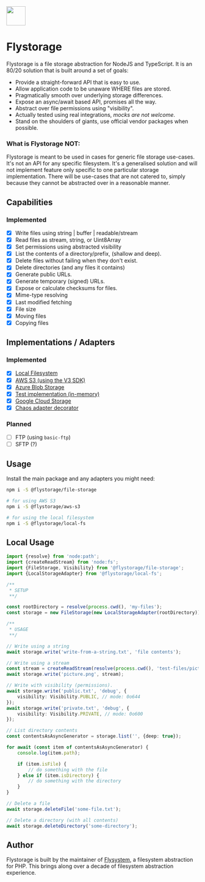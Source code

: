<img src="https://raw.githubusercontent.com/duna-oss/flystorage/main/flystorage.svg" width="50px" height="50px" />

# Flystorage
Flystorage is a file storage abstraction for NodeJS and TypeScript. It is an 80/20 solution
that is built around a set of goals:

- Provide a straight-forward API that is easy to use.
- Allow application code to be unaware WHERE files are stored.
- Pragmatically smooth over underlying storage differences.
- Expose an async/await based API, promises all the way.
- Abstract over file permissions using "visibility".
- Actually tested using real integrations, _mocks are not welcome_.
- Stand on the shoulders of giants, use official vendor packages when possible.

### What is Flystorage NOT:
Flystorage is meant to be used in cases for generic file storage use-cases. It's not an API for
any  specific filesystem. It's a generalised solution and will not implement feature only
specific to one particular storage implementation. There will be use-cases that are not catered
to, simply because they cannot be abstracted over in a reasonable manner.

## Capabilities

### Implemented
- [x] Write files using string | buffer | readable/stream
- [x] Read files as stream, string, or Uint8Array
- [x] Set permissions using abstracted visibility
- [x] List the contents of a directory/prefix, (shallow and deep).
- [x] Delete files without failing when they don't exist.
- [x] Delete directories (and any files it contains)
- [x] Generate public URLs.
- [x] Generate temporary (signed) URLs.
- [x] Expose or calculate checksums for files.
- [x] Mime-type resolving
- [x] Last modified fetching
- [x] File size
- [x] Moving files
- [x] Copying files

## Implementations / Adapters

### Implemented
- [x] [Local Filesystem](https://www.npmjs.com/package/@flystorage/local-fs)
- [x] [AWS S3 (using the V3 SDK)](https://www.npmjs.com/package/@flystorage/aws-s3)
- [x] [Azure Blob Storage](https://www.npmjs.com/package/@flystorage/file-storage)
- [x] [Test implementation (in-memory)](https://www.npmjs.com/package/@flystorage/in-memory)
- [x] [Google Cloud Storage](https://www.npmjs.com/package/@flystorage/google-cloud-storage)
- [x] [Chaos adapter decorator](https://www.npmjs.com/package/@flystorage/chaos)

### Planned
- [ ] FTP (using `basic-ftp`)
- [ ] SFTP (?)

## Usage
Install the main package and any adapters you might need:

```bash
npm i -S @flystorage/file-storage

# for using AWS S3
npm i -S @flystorage/aws-s3

# for using the local filesystem
npm i -S @flystorage/local-fs
```

## Local Usage
```typescript
import {resolve} from 'node:path';
import {createReadStream} from 'node:fs';
import {FileStorage, Visibility} from '@flystorage/file-storage';
import {LocalStorageAdapter} from '@flystorage/local-fs';

/**
 * SETUP
 **/

const rootDirectory = resolve(process.cwd(), 'my-files');
const storage = new FileStorage(new LocalStorageAdapter(rootDirectory));

/**
 * USAGE
 **/

// Write using a string
await storage.write('write-from-a-string.txt', 'file contents');

// Write using a stream
const stream = createReadStream(resolve(process.cwd(), 'test-files/picture.png'));
await storage.write('picture.png', stream);

// Write with visibility (permissions).
await storage.write('public.txt', 'debug', {
    visibility: Visibility.PUBLIC, // mode: 0o644
});
await storage.write('private.txt', 'debug', {
    visibility: Visibility.PRIVATE, // mode: 0o600
});

// List directory contents
const contentsAsAsyncGenerator = storage.list('', {deep: true});

for await (const item of contentsAsAsyncGenerator) {
    console.log(item.path);

    if (item.isFile) {
        // do something with the file
    } else if (item.isDirectory) {
        // do something with the directory
    }
}

// Delete a file
await storage.deleteFile('some-file.txt');

// Delete a directory (with all contents)
await storage.deleteDirectory('some-directory');
```

## Author
Flystorage is built by the maintainer of [Flysystem](https://flysystem.thephpleague.com), a
filesystem abstraction for PHP. This brings along over
a decade of filesystem abstraction experience.
